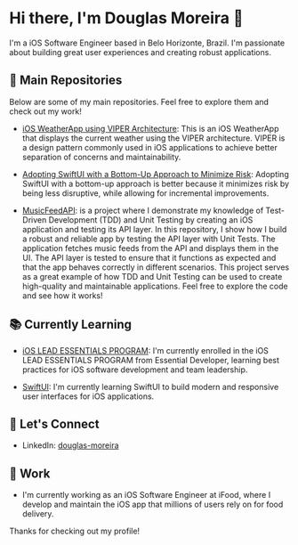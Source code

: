 # Hi there, I'm Douglas Moreira 👋

I'm a iOS Software Engineer based in Belo Horizonte, Brazil. I'm passionate about building great user experiences and creating robust applications.

## 🔭 Main Repositories

Below are some of my main repositories. Feel free to explore them and check out my work!
- [iOS WeatherApp using VIPER Architecture](https://github.com/dougmoreira/WeatherApp): This is an iOS WeatherApp that displays the current weather using the VIPER architecture. VIPER is a design pattern commonly used in iOS applications to achieve better separation of concerns and maintainability.

- [Adopting SwiftUI with a Bottom-Up Approach to Minimize Risk](https://github.com/dougmoreira/WeatherApp-SwiftUI): Adopting SwiftUI with a bottom-up approach is better because it minimizes risk by being less disruptive, while allowing for incremental improvements.

- [MusicFeedAPI](https://github.com/dougmoreira/MusicFeedAPI): is a project where I demonstrate my knowledge of Test-Driven Development (TDD) and Unit Testing by creating an iOS application and testing its API layer. In this repository, I show how I build a robust and reliable app by testing the API layer with Unit Tests. The application fetches music feeds from the API and displays them in the UI. The API layer is tested to ensure that it functions as expected and that the app behaves correctly in different scenarios. This project serves as a great example of how TDD and Unit Testing can be used to create high-quality and maintainable applications. Feel free to explore the code and see how it works!

## 📚 Currently Learning

- [iOS LEAD ESSENTIALS PROGRAM](https://www.essentialdeveloper.com/): I'm currently enrolled in the iOS LEAD ESSENTIALS PROGRAM from Essential Developer, learning best practices for iOS software development and team leadership.

- [SwiftUI](https://developer.apple.com/xcode/swiftui/): I'm currently learning SwiftUI to build modern and responsive user interfaces for iOS applications.

## 💬 Let's Connect

- LinkedIn: [douglas-moreira](https://www.linkedin.com/in/douglas-moreira)

## 💼 Work

- I'm currently working as an iOS Software Engineer at iFood, where I develop and maintain the iOS app that millions of users rely on for food delivery.


Thanks for checking out my profile!
